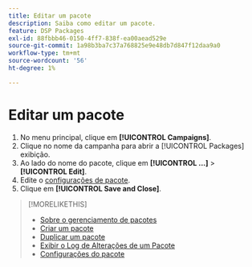 ```yaml
---
title: Editar um pacote
description: Saiba como editar um pacote.
feature: DSP Packages
exl-id: 88fbbb46-0150-4ff7-838f-ea00aead529e
source-git-commit: 1a98b3ba7c37a768825e9e48db7d847f12daa9a0
workflow-type: tm+mt
source-wordcount: '56'
ht-degree: 1%

---
```


# Editar um pacote

1. No menu principal, clique em **[!UICONTROL Campaigns]**.
1. Clique no nome da campanha para abrir a [!UICONTROL Packages] exibição.
1. Ao lado do nome do pacote, clique em  **[!UICONTROL ...]** > **[!UICONTROL Edit]**.
1. Edite o [configurações de pacote](package-settings.md).
1. Clique em **[!UICONTROL Save and Close]**.

>[!MORELIKETHIS]
>
>* [Sobre o gerenciamento de pacotes](package-about.md)
>* [Criar um pacote](package-create.md)
>* [Duplicar um pacote](package-duplicate.md)
>* [Exibir o Log de Alterações de um Pacote](package-change-log.md)
>* [Configurações do pacote](package-settings.md)

